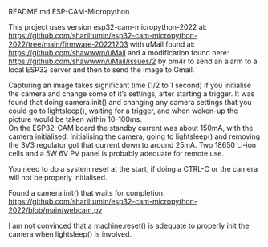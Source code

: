 README.md 
ESP-CAM-Micropython

This project uses version esp32-cam-micropython-2022 at:
https://github.com/shariltumin/esp32-cam-micropython-2022/tree/main/firmware-20221203
with uMail found at:
https://github.com/shawwwn/uMail
and a modification found here:
https://github.com/shawwwn/uMail/issues/2 by pm4r
to send an alarm to a local ESP32 server and then to send the image to Gmail.

Capturing an image takes significant time (1/2 to 1 second) if you initialise the camera and change some of it’s settings, after starting a trigger.
It was found that doing camera.init() and changing any camera settings that you could go to lightsleep(), waiting for a trigger, and when woken-up the picture would be taken within 10-100ms.  
On the ESP32-CAM board the standby current was about 150mA, with the camera initialised.  Initialising the camera, going to lightsleep() and removing the 3V3 regulator got that current down to around 25mA.
Two 18650 Li-ion cells and a 5W 6V PV panel is probably adequate for remote use.

You need to do a system reset at the start, if doing a CTRL-C or the camera will not be properly initialised.

Found a camera.init() that waits for completion.
https://github.com/shariltumin/esp32-cam-micropython-2022/blob/main/webcam.py

I am not convinced that a machine.reset() is adequate to properly init the camera when lightsleep() is involved.
